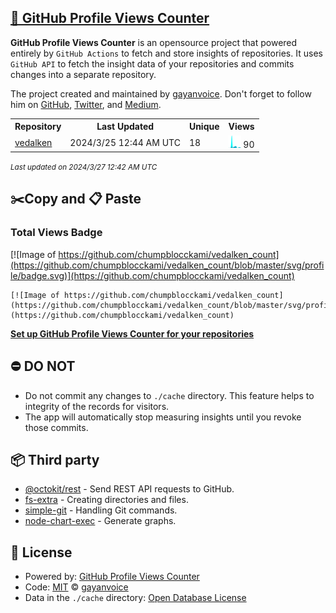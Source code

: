 ## [🚀 GitHub Profile Views Counter](https://github.com/gayanvoice/github-profile-views-counter)
**GitHub Profile Views Counter** is an opensource project that powered entirely by  `GitHub Actions` to fetch and store insights of repositories.
It uses `GitHub API` to fetch the insight data of your repositories and commits changes into a separate repository.

The project created and maintained by [gayanvoice](https://github.com/gayanvoice). Don't forget to follow him on [GitHub](https://github.com/gayanvoice), [Twitter](https://twitter.com/gayanvoice), and [Medium](https://gayanvoice.medium.com/).

<table>
	<tr>
		<th>
			Repository
		</th>
		<th>
			Last Updated
		</th>
		<th>
			Unique
		</th>
		<th>
			Views
		</th>
	</tr>
	<tr>
		<td>
			<a href="https://github.com/chumpblocckami/vedalken_count/tree/master/readme/620828141/year.md">
				vedalken
			</a>
		</td>
		<td>
			2024/3/25 12:44 AM UTC
		</td>
		<td>
			18
		</td>
		<td>
			<img alt="Response time graph" src="https://github.com/chumpblocckami/vedalken_count/raw/master/graph/620828141/small/year.png" height="20"> 90
		</td>
	</tr>
</table>

<small><i>Last updated on 2024/3/27 12:42 AM UTC</i></small>

## ✂️Copy and 📋 Paste
### Total Views Badge
[![Image of https://github.com/chumpblocckami/vedalken_count](https://github.com/chumpblocckami/vedalken_count/blob/master/svg/profile/badge.svg)](https://github.com/chumpblocckami/vedalken_count)

```readme
[![Image of https://github.com/chumpblocckami/vedalken_count](https://github.com/chumpblocckami/vedalken_count/blob/master/svg/profile/badge.svg)](https://github.com/chumpblocckami/vedalken_count)
```
[**Set up GitHub Profile Views Counter for your repositories**](https://github.com/gayanvoice/github-profile-views-counter)
## ⛔ DO NOT
- Do not commit any changes to `./cache` directory. This feature helps to integrity of the records for visitors.
- The app will automatically stop measuring insights until you revoke those commits.
## 📦 Third party

- [@octokit/rest](https://www.npmjs.com/package/@octokit/rest) - Send REST API requests to GitHub.
- [fs-extra](https://www.npmjs.com/package/fs-extra) - Creating directories and files.
- [simple-git](https://www.npmjs.com/package/simple-git) - Handling Git commands.
- [node-chart-exec](https://www.npmjs.com/package/node-chart-exec) - Generate graphs.
## 📄 License
- Powered by: [GitHub Profile Views Counter](https://github.com/gayanvoice/github-profile-views-counter)
- Code: [MIT](./LICENSE) © [gayanvoice](https://github.com/gayanvoice)
- Data in the `./cache` directory: [Open Database License](https://opendatacommons.org/licenses/odbl/1-0/)